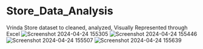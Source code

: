 # Store_Data_Analysis
Vrinda Store dataset to cleaned, analyzed, Visually Represented through Excel
![Screenshot 2024-04-24 155305](https://github.com/Pruthiviraj2121/Store_Data_Analysis/assets/78636697/72a210c0-a2fe-40c1-a5e2-06f45a9a86b8)
![Screenshot 2024-04-24 155446](https://github.com/Pruthiviraj2121/Store_Data_Analysis/assets/78636697/a76565be-9060-4a09-b4a9-1e315bba401e)
![Screenshot 2024-04-24 155507](https://github.com/Pruthiviraj2121/Store_Data_Analysis/assets/78636697/5d4a1468-40bb-4cac-9eb5-584ff6a31985)
![Screenshot 2024-04-24 155639](https://github.com/Pruthiviraj2121/Store_Data_Analysis/assets/78636697/26745978-569e-423d-aec9-be867e70d7bf)
